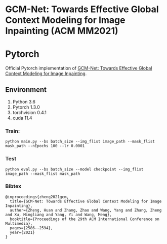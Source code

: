 # GCM-Net: Towards Effective Global Context Modeling for Image Inpainting (ACM MM2021)

# Pytorch 
Official Pytorch implementation of [GCM-Net: Towards Effective Global Context Modeling for Image Inpainting](https://dl.acm.org/doi/pdf/10.1145/3474085.3475433).

## Environment
1. Python 3.6 
2. Pytorch 1.3.0
3. torchvision 0.4.1
4. cuda 11.4

### Train: 
`python main.py --bs batch_size --img_flist image_path --mask_flist mask_path --nEpochs 100 --lr 0.0001`

### Test
`python eval.py --bs batch_size --model checkpoint --img_flist image_path --mask_flist mask_path`

### Bibtex
```
@inproceedings{zheng2021gcm,
  title={GCM-Net: Towards Effective Global Context Modeling for Image Inpainting},
  author={Zheng, Huan and Zhang, Zhao and Wang, Yang and Zhang, Zheng and Xu, Mingliang and Yang, Yi and Wang, Meng},
  booktitle={Proceedings of the 29th ACM International Conference on Multimedia},
  pages={2586--2594},
  year={2021}
}
```
